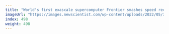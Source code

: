 ```yaml
---
title: "World's first exascale supercomputer Frontier smashes speed records"
imageUrl: "https://images.newscientist.com/wp-content/uploads/2022/05/31104903/SEI_107324695.jpg?width=600"
index: 498
weight: 498
---
```

